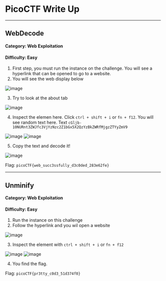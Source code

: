 # PicoCTF Write Up

***

## WebDecode
#### Category: Web Exploitation
#### Difficulty: Easy

1. First step, you must run the instance on the challenge. You will see a hyperlink that can be opened to go to a website.
2. You will see the web display below

![image](https://github.com/user-attachments/assets/fb502d6a-4c8d-43bc-91c1-d84987e7fcf4)

3. Try to look at the about tab

![image](https://github.com/user-attachments/assets/819fa462-751d-496c-9e3b-d8ef8a20b991)

4. Inspect the elemen here. Click `ctrl + shift + i` or `fn + f12`. You will see random text here.
   Text `cGljb-10NURnt3ZWJfc3VjYzNzc2Z1bGx5X2QzYzBkZWRfMjgzZTYyZmV9`

![image](https://github.com/user-attachments/assets/ffbed78c-e6f2-4ccc-97fc-38c7dfc56a52)
![image](https://github.com/user-attachments/assets/8bd45a4a-52bc-4eef-97e1-b945b160df7a)

5. Copy the text and decode it!

![image](https://github.com/user-attachments/assets/1ac2cd28-a129-4347-9c37-fc8601e43b2e)

Flag: `picoCTF{web_succ3ssfully_d3c0ded_283e62fe}`

***

## Unminify
#### Category: Web Exploitation
#### Difficulty: Easy

1. Run the instance on this challenge
2. Follow the hyperlink and you wil open a website

![image](https://github.com/user-attachments/assets/a10ceded-34de-45f4-8f1b-930793c70d11)

3. Inspect the element with `ctrl + shift + i` or `fn + f12`

![image](https://github.com/user-attachments/assets/9a2f1450-1b7c-4af6-8e08-9ea55a3c2d79)
![image](https://github.com/user-attachments/assets/e2743f82-1698-4cde-b8b9-b290c770b9d4)

4. You find the flag.

Flag: `picoCTF{pr3tty_c0d3_51d374f0}`
